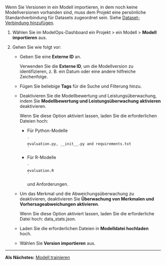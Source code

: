 Wenn Sie Versionen in ein Modell importieren, in dem noch keine Modellversionen vorhanden sind, muss dem Projekt eine persönliche Standardverbindung für Datasets zugeordnet sein. Siehe [Dataset-Verbindung hinzufügen](vpe1725389258480.md).

1.  Wählen Sie im ModelOps-Dashboard ein Projekt > ein Modell > **Modell importieren** aus.


1.  Gehen Sie wie folgt vor:

    -   Geben Sie eine **Externe ID** an.

        Verwenden Sie die **Externe ID**, um die Modellversion zu identifizieren, z. B. ein Datum oder eine andere hilfreiche Zeichenfolge.


    -   Fügen Sie beliebige **Tags** für die Suche und Filterung hinzu.


    -   Deaktivieren Sie die Modellbewertung und Leistungsüberwachung, indem Sie **Modellbewertung und Leistungsüberwachung aktivieren** deaktivieren.

        Wenn Sie diese Option aktiviert lassen, laden Sie die erforderlichen Dateien hoch:

        -   Für Python-Modelle

            
                `
                evaluation.py, __init__.py and requirements.txt
                `
              


        -   Für R-Modelle

            
                `
                evaluation.R
                `
            und   Anforderungen.


    -   Um das Merkmal und die Abweichungsüberwachung zu deaktivieren, deaktivieren Sie **Überwachung von Merkmalen und Vorhersageabweichungen aktivieren**.

        Wenn Sie diese Option aktiviert lassen, laden Sie die erforderliche Datei hoch: data_stats.json.


    -   Laden Sie die erforderlichen Dateien in **Modelldatei hochladen** hoch.


    -   Wählen Sie **Version importieren** aus.


---

**Als Nächstes:** [Modell trainieren](etl1725408512818.md)

